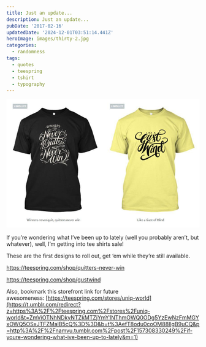 ```yaml
---
title: Just an update...
description: Just an update...
pubDate: '2017-02-16'
updatedDate: '2024-12-01T03:51:14.441Z'
heroImage: images/thirty-2.jpg
categories:
  - randomness
tags:
  - quotes
  - teespring
  - tshirt
  - typography
---
```


![](images/thirty-2.jpg)

If you’re wondering what I’ve been up to lately (well you probably aren’t, but whatever), well, I’m getting into tee shirts sale!

These are the first designs to roll out, get ‘em while they’re still available.

https://teespring.com/shop/quitters-never-win

https://teespring.com/shop/gustwind

Also, bookmark this storefront link for future awesomeness: [https://teespring.com/stores/uniq-world](https://t.umblr.com/redirect?z=https%3A%2F%2Fteespring.com%2Fstores%2Funiq-world&t=ZmViOTNhNDkyNTZkMTZjYmY1NThmOWQ0ODg5YzEwNzFmMGYxOWQ5OSxJTFZMalB5cQ%3D%3D&b=t%3AefT8odu0coOM88IlgB9uCQ&p=http%3A%2F%2Fnamvu.tumblr.com%2Fpost%2F157308330249%2Fif-youre-wondering-what-ive-been-up-to-lately&m=1)
